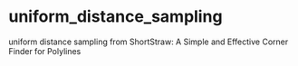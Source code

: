 # uniform_distance_sampling
uniform distance sampling from ShortStraw: A Simple and Effective Corner Finder for Polylines
